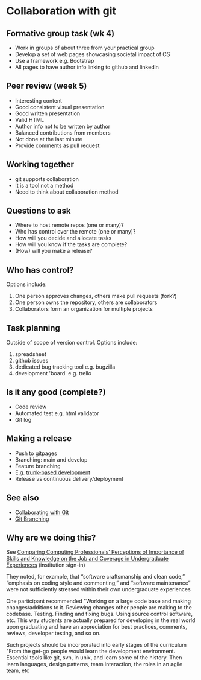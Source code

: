 # Collaboration with git 


## Formative group task (wk 4)

- Work in groups of about three from your practical group
- Develop a set of web pages showcasing societal impact of CS
- Use a framework e.g. Bootstrap
- All pages to have author info linking to github and linkedin


## Peer review (week 5)

- Interesting content
- Good consistent visual presentation
- Good written presentation
- Valid HTML
- Author info not to be written by author
- Balanced contributions from members
- Not done at the last minute
- Provide comments as pull request


## Working together

- git supports collaboration
- It is a tool not a method
- Need to think about collaboration method


## Questions to ask


- Where to host remote repos (one or many)?
- Who has control over the remote (one or many)?
- How will you decide and allocate tasks
- How will you know if the tasks are complete?
- (How) will you make a release?



## Who has control?

Options include:

1. One person approves changes, others make pull requests (fork?)
2. One person owns the repository, others are collaborators
3. Collaborators form an organization for multiple projects


## Task planning

Outside of scope of version control. Options include:

1. spreadsheet
2. github issues
3. dedicated bug tracking tool e.g. bugzilla
4. development 'board' e.g. trello


## Is it any good (complete?)

- Code review
- Automated test e.g. html validator
- Git log


## Making a release


- Push to gitpages
- Branching: main and develop
- Feature branching
- E.g. [trunk-based development](https://www.atlassian.com/continuous-delivery/continuous-integration/trunk-based-development)
- Release vs continuous delivery/deployment



## See also

- [Collaborating with Git](https://www.atlassian.com/git/tutorials/syncing)
- [Git Branching](https://git-scm.com/book/en/v2/Git-Branching-Basic-Branching-and-Merging)


## Why are we doing this?

See [Comparing Computing Professionals’ Perceptions of Importance of Skills and Knowledge on the Job and Coverage in Undergraduate Experiences](https://dl.acm.org/citation.cfm?id=3218430) (institution sign-in)


They noted, for example, that “software craftsmanship and clean code,” “emphasis on coding style and commenting,” and “software maintenance” were not sufficiently stressed within their own undergraduate experiences


One participant recommended "Working on a large code base and making changes/additions to it. Reviewing changes other people are making to the codebase. Testing. Finding and fixing bugs. Using source control software, etc. This way students are actually prepared for developing in the real world upon graduating and have an appreciation for best practices, comments, reviews, developer testing, and so on.


Such projects should be incorporated into early stages of the curriculum "From the get-go people would learn the development environment. Essential tools like git, svn, in unix, and learn some of the history. Then learn languages, design patterns, team interaction, the roles in an agile team, etc
